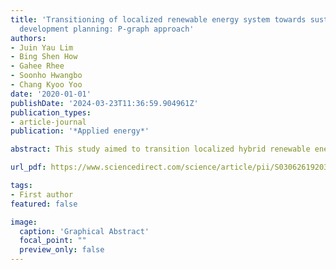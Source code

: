 ```yaml
---
title: 'Transitioning of localized renewable energy system towards sustainable hydrogen
  development planning: P-graph approach'
authors:
- Juin Yau Lim
- Bing Shen How
- Gahee Rhee
- Soonho Hwangbo
- Chang Kyoo Yoo
date: '2020-01-01'
publishDate: '2024-03-23T11:36:59.904961Z'
publication_types:
- article-journal
publication: '*Applied energy*'

abstract: This study aimed to transition localized hybrid renewable energy microgrid system in multiple regions by integrating excess renewable electricity and carbon dioxide generated with biogas produced in wastewater treatment plant. The integrated optimization network in this contribution addresses the following aspects:(1) biogas supply-demand distribution network, (2) hydrogen production technology allocation involving steam methane reforming and electrolysis, (3) carbon dioxide allocation, and (4) utilization of external resources. The proposed framework is mathematically expressed as a mixed-integer linear programming problem to minimize total annual cost which will be solved by graphical optimization approach, P-graph. A case study of the existing petrochemical industry complex in South Korea has been applied to the developed model. Feasible configuration for meeting base hydrogen demand (7200 tons H2/year) has been proposed with total annual cost of 75,772,460 US $/year. Apart from base hydrogen demand, the developed model is verified with the increase of hydrogen demand for 10%, 20%, 30%, and 40%. Nonetheless, scenario of tight environmental regulations enforcement has been established among all cases where carbon dioxide emitted within the system will be captured and sequestrated. Pareto Frontier Analysis and Technique for Order of Preference by Similarity to Ideal Solution (TOPSIS) have been implemented to enhance the overall sustainability by re-ranking the pool of near-optimal solutions to propose new sustainable configuration with the consideration of both economic and environmental aspects (i.e., 40% increase of hydrogen demand; Before:142,579,000 US $/year, 109,933.00 tons CO2/year; After:142,651,000 US $/year, 109,845.00 tons CO2/year).

url_pdf: https://www.sciencedirect.com/science/article/pii/S0306261920301471

tags:
- First author
featured: false

image:
  caption: 'Graphical Abstract'
  focal_point: ""
  preview_only: false
---
```

